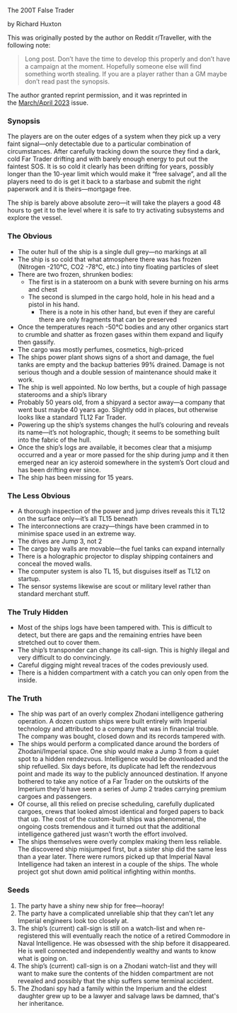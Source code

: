 The 200T False Trader

by Richard Huxton

This was originally posted by the author on Reddit r/Traveller, with the following note:
> Long post. Don’t have the time to develop this properly and don’t have a campaign at the moment. Hopefully someone else will find something worth stealing. If you are a player rather than a GM maybe don’t read past the synopsis.

The author granted reprint permission, and it was reprinted in the [March/April 2023](https://www.freelancetraveller.com/magazine/2023-0304/index.html) issue.

### Synopsis

The players are on the outer edges of a system when they pick up a very faint signal—only detectable due to a particular combination of circumstances. After carefully tracking down the source they find a dark, cold Far Trader drifting and with barely enough energy to put out the faintest SOS. It is so cold it clearly has been drifting for years, possibly longer than the 10-year limit which would make it “free salvage”, and all the players need to do is get it back to a starbase and submit the right paperwork and it is theirs—mortgage free.

The ship is barely above absolute zero—it will take the players a good 48 hours to get it to the level where it is safe to try activating subsystems and explore the vessel.

### The Obvious

- The outer hull of the ship is a single dull grey—no markings at all
- The ship is so cold that what atmosphere there was has frozen (Nitrogen -210°C, CO2 -78°C, etc.) into tiny floating particles of sleet
- There are two frozen, shrunken bodies:
 	- The first is in a stateroom on a bunk with severe burning on his arms and chest
 	- The second is slumped in the cargo hold, hole in his head and a pistol in his hand.
  		- There is a note in his other hand, but even if they are careful there are only fragments that can be preserved
- Once the temperatures reach -50°C bodies and any other organics start to crumble and shatter as frozen gases within them expand and liquify then gassify.
- The cargo was mostly perfumes, cosmetics, high-priced
- The ships power plant shows signs of a short and damage, the fuel tanks are empty and the backup batteries 99% drained. Damage is not serious though and a double session of maintenance should make it work.
- The ship is well appointed. No low berths, but a couple of high passage staterooms and a ship’s library
- Probably 50 years old, from a shipyard a sector away—a company that went bust maybe 40 years ago. Slightly odd in places, but otherwise looks like a standard TL12 Far Trader.
- Powering up the ship’s systems changes the hull’s colouring and reveals its name—it’s not holographic, though; it seems to be something built into the fabric of the hull.
- Once the ship’s logs are available, it becomes clear that a misjump occurred and a year or more passed for the ship during jump and it then emerged near an icy asteroid somewhere in the system’s Oort cloud and has been drifting ever since.
- The ship has been missing for 15 years.

### The Less Obvious

- A thorough inspection of the power and jump drives reveals this it TL12 on the surface only—it’s all TL15 beneath
- The interconnections are crazy—things have been crammed in to minimise space used in an extreme way.
- The drives are Jump 3, not 2
- The cargo bay walls are movable—the fuel tanks can expand internally
- There is a holographic projector to display shipping containers and conceal the moved walls.
- The computer system is also TL 15, but disguises itself as TL12 on startup.
- The sensor systems likewise are scout or military level rather than standard merchant stuff.

### The Truly Hidden

- Most of the ships logs have been tampered with. This is difficult to detect, but there are gaps and the remaining entries have been stretched out to cover them.
- The ship’s transponder can change its call-sign. This is highly illegal and very difficult to do convincingly.
- Careful digging might reveal traces of the codes previously used.
- There is a hidden compartment with a catch you can only open from the inside.

### The Truth

- The ship was part of an overly complex Zhodani intelligence gathering operation. A dozen custom ships were built entirely with Imperial technology and attributed to a company that was in financial trouble. The company was bought, closed down and its records tampered with.
- The ships would perform a complicated dance around the borders of Zhodani/Imperial space. One ship would make a Jump 3 from a quiet spot to a hidden rendezvous. Intelligence would be downloaded and the ship refuelled. Six days before, its duplicate had left the rendezvous point and made its way to the publicly announced destination. If anyone bothered to take any notice of a Far Trader on the outskirts of the Imperium they’d have seen a series of Jump 2 trades carrying premium cargoes and passengers.
- Of course, all this relied on precise scheduling, carefully duplicated cargoes, crews that looked almost identical and forged papers to back that up. The cost of the custom-built ships was phenomenal, the ongoing costs tremendous and it turned out that the additional intelligence gathered just wasn’t worth the effort involved.
- The ships themselves were overly complex making them less reliable. The discovered ship misjumped first, but a sister ship did the same less than a year later. There were rumors picked up that Imperial Naval Intelligence had taken an interest in a couple of the ships. The whole project got shut down amid political infighting within months.

### Seeds

1. The party have a shiny new ship for free—hooray!
2. The party have a complicated unreliable ship that they can’t let any Imperial engineers look too closely at.
3. The ship’s (current) call-sign is still on a watch-list and when re-registered this will eventually reach the notice of a retired Commodore in Naval Intelligence. He was obsessed with the ship before it disappeared. He is well connected and independently wealthy and wants to know what is going on.
4. The ship’s (current) call-sign is on a Zhodani watch-list and they will want to make sure the contents of the hidden compartment are not revealed and possibly that the ship suffers some terminal accident.
5. The Zhodani spy had a family within the Imperium and the eldest daughter grew up to be a lawyer and salvage laws be damned, that's her inheritance.
